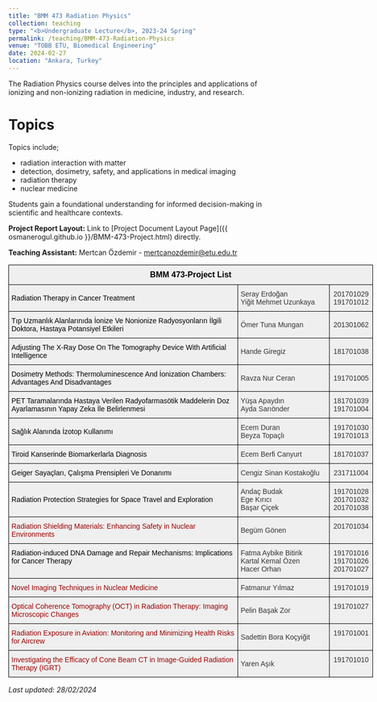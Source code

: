 ```yaml
---
title: "BMM 473 Radiation Physics"
collection: teaching
type: "<b>Undergraduate Lecture</b>, 2023-24 Spring"
permalink: /teaching/BMM-473-Radiation-Physics
venue: "TOBB ETU, Biomedical Engineering"
date: 2024-02-27
location: "Ankara, Turkey"
---
```


The Radiation Physics course delves into the principles and applications of ionizing and non-ionizing radiation in medicine, industry, and research. 

Topics
======
Topics include;
<ul>
  <li>radiation interaction with matter</li>
  <li>detection, dosimetry, safety, and applications in medical imaging</li>
  <li>radiation therapy</li>
  <li>nuclear medicine</li>
</ul>
Students gain a foundational understanding for informed decision-making in scientific and healthcare contexts.

**Project Report Layout:**
Link to [Project Document Layout Page]({{ osmanerogul.github.io }}/BMM-473-Project.html) directly.

**Teaching Assistant:** Mertcan Özdemir - [mertcanozdemir@etu.edu.tr](mailto:mertcanozdemir@etu.edu.tr)


<style type="text/css">
.tg  {border-collapse:collapse;border-color:#ccc;border-spacing:0;}
.tg td{background-color:#fff;border-color:#ccc;border-style:solid;border-width:1px;color:#333;
  font-family:Arial, sans-serif;font-size:14px;overflow:hidden;padding:10px 5px;word-break:normal;}
.tg th{background-color:#f0f0f0;border-color:#ccc;border-style:solid;border-width:1px;color:#333;
  font-family:Arial, sans-serif;font-size:14px;font-weight:normal;overflow:hidden;padding:10px 5px;word-break:normal;}
.tg .tg-dkf2{background-color:#EFEFEF;border-color:#000000;text-align:center;vertical-align:top}
.tg .tg-gfnm{background-color:#efefef;border-color:#000000;text-align:center;vertical-align:middle}
.tg .tg-mz41{background-color:#EFEFEF;border-color:#000000;text-align:left;vertical-align:middle}
.tg .tg-zegt{background-color:#efefef;border-color:#000000;color:#000000;font-size:16px;font-weight:bold;text-align:center;
  vertical-align:middle}
.tg .tg-j4pq{background-color:#efefef;border-color:#000000;text-align:center;vertical-align:top}
.tg .tg-z8e9{background-color:#efefef;border-color:#000000;text-align:left;vertical-align:middle}
.tg .tg-he48{background-color:#EFEFEF;border-color:#000000;color:#9A0000;text-align:left;vertical-align:top}
.tg .tg-vwfk{background-color:#EFEFEF;border-color:#000000;color:#000000;text-align:left;vertical-align:middle}
.tg .tg-4p2o{background-color:#efefef;border-color:#000000;color:#000000;text-align:left;vertical-align:middle}
.tg .tg-cbi0{background-color:#efefef;border-color:#000000;color:#9a0000;text-align:left;vertical-align:middle}
.tg .tg-3iuw{background-color:#EFEFEF;border-color:#000000;color:#9a0000;text-align:left;vertical-align:middle}
@media screen and (max-width: 767px) {.tg {width: auto !important;}.tg col {width: auto !important;}.tg-wrap {overflow-x: auto;-webkit-overflow-scrolling: touch;}}</style>
<div class="tg-wrap"><table class="tg" style="undefined;table-layout: fixed; width: 724px">
<colgroup>
<col style="width: 456px">
<col style="width: 182px">
<col style="width: 86px">
</colgroup>
<thead>
  <tr>
    <th class="tg-zegt" colspan="3"><span style="font-weight:bold">BMM 473-Project List</span></th>
  </tr>
</thead>
<tbody>
  <tr>
    <td class="tg-vwfk">Radiation Therapy in Cancer Treatment</td>
    <td class="tg-mz41">Seray Erdoğan<br>Yiğit Mehmet Uzunkaya</td>
    <td class="tg-dkf2">201701029<br>191701012</td>
  </tr>
  <tr>
    <td class="tg-4p2o">Tıp Uzmanlık Alanlarınıda İonize Ve Nonionize Radyosyonların İlgili Doktora, Hastaya Potansiyel Etkileri</td>
    <td class="tg-z8e9">Ömer Tuna Mungan</td>
    <td class="tg-gfnm">201301062</td>
  </tr>
  <tr>
    <td class="tg-4p2o">Adjusting The X-Ray Dose On The Tomography Device With Artificial Intelligence</td>
    <td class="tg-z8e9">Hande Giregiz</td>
    <td class="tg-gfnm">181701038</td>
  </tr>
  <tr>
    <td class="tg-4p2o">Dosimetry Methods: Thermoluminescence And İonization Chambers: Advantages And Disadvantages</td>
    <td class="tg-z8e9">Ravza Nur Ceran</td>
    <td class="tg-gfnm">191701005</td>
  </tr>
  <tr>
    <td class="tg-4p2o">PET Taramalarında Hastaya Verilen Radyofarmasötik Maddelerin Doz Ayarlamasının Yapay Zeka İle Belirlenmesi</td>
    <td class="tg-z8e9">Yüşa Apaydın<br>Ayda Sarıönder</td>
    <td class="tg-gfnm">181701039<br>191701004</td>
  </tr>
  <tr>
    <td class="tg-4p2o">Sağlık Alanında İzotop Kullanımı</td>
    <td class="tg-z8e9">Ecem Duran<br>Beyza Topaçlı</td>
    <td class="tg-gfnm">191701030<br>191701013</td>
  </tr>
  <tr>
    <td class="tg-4p2o">Tiroid Kanserinde Biomarkerlarla Diagnosis</td>
    <td class="tg-z8e9">Ecem Berfi Canyurt</td>
    <td class="tg-gfnm">181701037</td>
  </tr>
  <tr>
    <td class="tg-4p2o">Geiger Sayaçları, Çalışma Prensipleri Ve Donanımı</td>
    <td class="tg-z8e9">Cengiz Sinan Kostakoğlu</td>
    <td class="tg-gfnm">231711004</td>
  </tr>
  <tr>
    <td class="tg-4p2o">Radiation Protection Strategies for Space Travel and Exploration</td>
    <td class="tg-z8e9">Andaç Budak<br>Ege Kırıcı<br>Başar Çiçek</td>
    <td class="tg-j4pq">191701028<br>201701032<br>201701038</td>
  </tr>
  <tr>
    <td class="tg-cbi0">Radiation Shielding Materials: Enhancing Safety in Nuclear Environments</td>
    <td class="tg-z8e9">Begüm Gönen</td>
    <td class="tg-j4pq">201701034</td>
  </tr>
  <tr>
    <td class="tg-he48"><span style="color:#000">Radiation-induced DNA Damage and Repair Mechanisms: Implications for Cancer Therapy</span></td>
    <td class="tg-mz41">Fatma Aybike Bitirik<br>Kartal Kemal Özen<br>Hacer Orhan</td>
    <td class="tg-dkf2">191701016<br>191701026<br>201701027</td>
  </tr>
  <tr>
    <td class="tg-3iuw">Novel Imaging Techniques in Nuclear Medicine</td>
    <td class="tg-mz41">Fatmanur Yılmaz</td>
    <td class="tg-dkf2">191701019</td>
  </tr>
  <tr>
    <td class="tg-3iuw">Optical Coherence Tomography (OCT) in Radiation Therapy: Imaging Microscopic Changes</td>
    <td class="tg-mz41">Pelin Başak Zor</td>
    <td class="tg-dkf2">191701027</td>
  </tr>
  <tr>
    <td class="tg-3iuw">Radiation Exposure in Aviation: Monitoring and Minimizing Health Risks for Aircrew</td>
    <td class="tg-mz41">Sadettin Bora Koçyiğit</td>
    <td class="tg-dkf2">191701001</td>
  </tr>
  <tr>
    <td class="tg-3iuw">Investigating the Efficacy of Cone Beam CT in Image-Guided Radiation Therapy (IGRT)</td>
    <td class="tg-mz41">Yaren Aşık</td>
    <td class="tg-dkf2">191701010</td>
  </tr>
</tbody>
</table></div>


<p><em>Last updated: 28/02/2024</em></p>